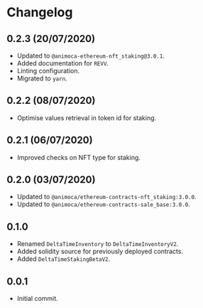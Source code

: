 # Changelog

## 0.2.3 (20/07/2020)
 * Updated to `@animoca-ethereum-nft_staking@3.0.1`.
 * Added documentation for `REVV`.
 * Linting configuration.
 * Migrated to `yarn`.

## 0.2.2 (08/07/2020)
 * Optimise values retrieval in token id for staking.

## 0.2.1 (06/07/2020)
 * Improved checks on NFT type for staking.

## 0.2.0 (03/07/2020)
 * Updated to `@animoca/ethereum-contracts-nft_staking:3.0.0`.
 * Updated to `@animoca/ethereum-contracts-sale_base:3.0.0`.

## 0.1.0
 * Renamed `DeltaTimeInventory` to `DeltaTimeInventoryV2`.
 * Added solidity source for previously deployed contracts.
 * Added `DeltaTimeStakingBetaV2`.

## 0.0.1
 * Initial commit.
